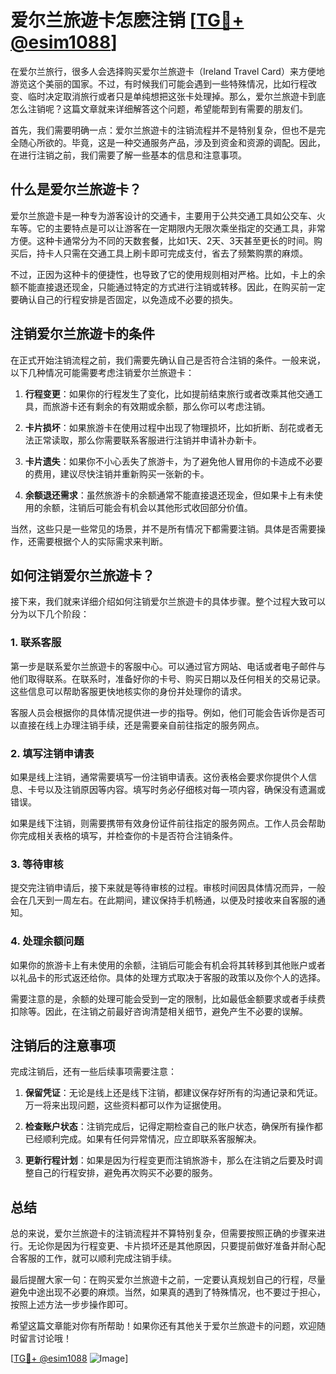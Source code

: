 # 爱尔兰旅遊卡怎麽注销 [[TG💪+ @esim1088](https://t.me/s/esim1088)]

在爱尔兰旅行，很多人会选择购买爱尔兰旅遊卡（Ireland Travel Card）来方便地游览这个美丽的国家。不过，有时候我们可能会遇到一些特殊情况，比如行程改变、临时决定取消旅行或者只是单纯想把这张卡处理掉。那么，爱尔兰旅遊卡到底怎么注销呢？这篇文章就来详细解答这个问题，希望能帮到有需要的朋友们。

首先，我们需要明确一点：爱尔兰旅遊卡的注销流程并不是特别复杂，但也不是完全随心所欲的。毕竟，这是一种交通服务产品，涉及到资金和资源的调配。因此，在进行注销之前，我们需要了解一些基本的信息和注意事项。

## 什么是爱尔兰旅遊卡？

爱尔兰旅遊卡是一种专为游客设计的交通卡，主要用于公共交通工具如公交车、火车等。它的主要特点是可以让游客在一定期限内无限次乘坐指定的交通工具，非常方便。这种卡通常分为不同的天数套餐，比如1天、2天、3天甚至更长的时间。购买后，持卡人只需在交通工具上刷卡即可完成支付，省去了频繁购票的麻烦。

不过，正因为这种卡的便捷性，也导致了它的使用规则相对严格。比如，卡上的余额不能直接退还现金，只能通过特定的方式进行注销或转移。因此，在购买前一定要确认自己的行程安排是否固定，以免造成不必要的损失。

## 注销爱尔兰旅遊卡的条件

在正式开始注销流程之前，我们需要先确认自己是否符合注销的条件。一般来说，以下几种情况可能需要考虑注销爱尔兰旅遊卡：

1. **行程变更**：如果你的行程发生了变化，比如提前结束旅行或者改乘其他交通工具，而旅游卡还有剩余的有效期或余额，那么你可以考虑注销。
   
2. **卡片损坏**：如果旅游卡在使用过程中出现了物理损坏，比如折断、刮花或者无法正常读取，那么你需要联系客服进行注销并申请补办新卡。

3. **卡片遗失**：如果你不小心丢失了旅游卡，为了避免他人冒用你的卡造成不必要的费用，建议尽快注销并重新购买一张新的卡。

4. **余额退还需求**：虽然旅游卡的余额通常不能直接退还现金，但如果卡上有未使用的余额，注销后可能会有机会以其他形式收回部分价值。

当然，这些只是一些常见的场景，并不是所有情况下都需要注销。具体是否需要操作，还需要根据个人的实际需求来判断。

## 如何注销爱尔兰旅遊卡？

接下来，我们就来详细介绍如何注销爱尔兰旅遊卡的具体步骤。整个过程大致可以分为以下几个阶段：

### 1. 联系客服

第一步是联系爱尔兰旅遊卡的客服中心。可以通过官方网站、电话或者电子邮件与他们取得联系。在联系时，准备好你的卡号、购买日期以及任何相关的交易记录。这些信息可以帮助客服更快地核实你的身份并处理你的请求。

客服人员会根据你的具体情况提供进一步的指导。例如，他们可能会告诉你是否可以直接在线上办理注销手续，还是需要亲自前往指定的服务网点。

### 2. 填写注销申请表

如果是线上注销，通常需要填写一份注销申请表。这份表格会要求你提供个人信息、卡号以及注销原因等内容。填写时务必仔细核对每一项内容，确保没有遗漏或错误。

如果是线下注销，则需要携带有效身份证件前往指定的服务网点。工作人员会帮助你完成相关表格的填写，并检查你的卡是否符合注销条件。

### 3. 等待审核

提交完注销申请后，接下来就是等待审核的过程。审核时间因具体情况而异，一般会在几天到一周左右。在此期间，建议保持手机畅通，以便及时接收来自客服的通知。

### 4. 处理余额问题

如果你的旅游卡上有未使用的余额，注销后可能会有机会将其转移到其他账户或者以礼品卡的形式返还给你。具体的处理方式取决于客服的政策以及你个人的选择。

需要注意的是，余额的处理可能会受到一定的限制，比如最低金额要求或者手续费扣除等。因此，在注销之前最好咨询清楚相关细节，避免产生不必要的误解。

## 注销后的注意事项

完成注销后，还有一些后续事项需要注意：

1. **保留凭证**：无论是线上还是线下注销，都建议保存好所有的沟通记录和凭证。万一将来出现问题，这些资料都可以作为证据使用。

2. **检查账户状态**：注销完成后，记得定期检查自己的账户状态，确保所有操作都已经顺利完成。如果有任何异常情况，应立即联系客服解决。

3. **更新行程计划**：如果是因为行程变更而注销旅游卡，那么在注销之后要及时调整自己的行程安排，避免再次购买不必要的服务。

## 总结

总的来说，爱尔兰旅遊卡的注销流程并不算特别复杂，但需要按照正确的步骤来进行。无论你是因为行程变更、卡片损坏还是其他原因，只要提前做好准备并耐心配合客服的工作，就可以顺利完成注销手续。

最后提醒大家一句：在购买爱尔兰旅遊卡之前，一定要认真规划自己的行程，尽量避免中途出现不必要的麻烦。当然，如果真的遇到了特殊情况，也不要过于担心，按照上述方法一步步操作即可。

希望这篇文章能对你有所帮助！如果你还有其他关于爱尔兰旅遊卡的问题，欢迎随时留言讨论哦！

[[TG💪+ @esim1088](https://t.me/s/esim1088) ![Image](https://i.postimg.cc/4NQfJmqS/Snipaste-2025-05-13-00-14-12.png)]